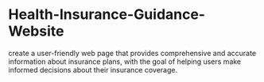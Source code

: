 # Health-Insurance-Guidance-Website
create a user-friendly web page that provides comprehensive and accurate information about insurance plans, with the goal of helping users make informed decisions about their insurance coverage.
